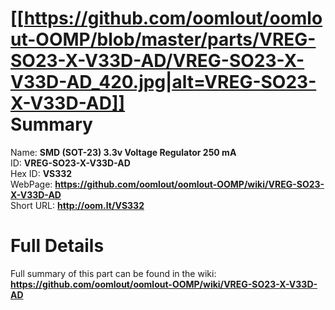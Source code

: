 
[[https://github.com/oomlout/oomlout-OOMP/blob/master/parts/VREG-SO23-X-V33D-AD/VREG-SO23-X-V33D-AD_420.jpg|alt=VREG-SO23-X-V33D-AD]]     
Summary
=================
  
Name: __SMD (SOT-23) 3.3v Voltage Regulator 250 mA__    
ID: __VREG-SO23-X-V33D-AD__   
Hex ID: __VS332__   
WebPage: __https://github.com/oomlout/oomlout-OOMP/wiki/VREG-SO23-X-V33D-AD__   
Short URL: __http://oom.lt/VS332__   

Full Details
==========================
Full summary of this part can be found in the wiki:   
__https://github.com/oomlout/oomlout-OOMP/wiki/VREG-SO23-X-V33D-AD__    

